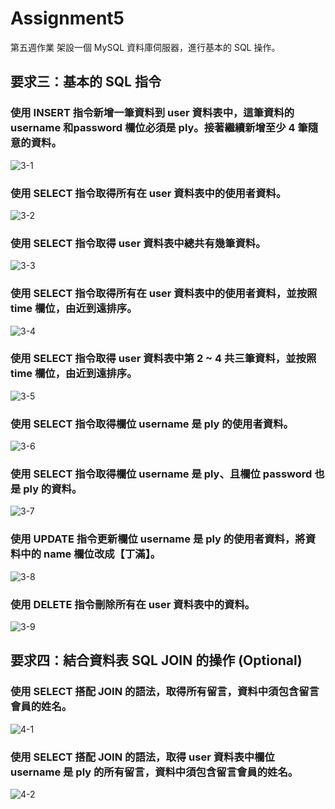 # Assignment5
第五週作業
架設一個 MySQL 資料庫伺服器，進行基本的 SQL 操作。

## 要求三：基本的 SQL 指令

### 使用 INSERT 指令新增一筆資料到 user 資料表中，這筆資料的 username 和password 欄位必須是 ply。接著繼續新增至少 4 筆隨意的資料。
![3-1](https://luke-shih.github.io/Assignment5/ans/3-1.jpg)

### 使用 SELECT 指令取得所有在 user 資料表中的使用者資料。
![3-2](https://luke-shih.github.io/Assignment5/ans/3-2.jpg)

### 使用 SELECT 指令取得 user 資料表中總共有幾筆資料。
![3-3](https://luke-shih.github.io/Assignment5/ans/3-3.jpg)

### 使用 SELECT 指令取得所有在 user 資料表中的使用者資料，並按照 time 欄位，由近到遠排序。
![3-4](https://luke-shih.github.io/Assignment5/ans/3-4.jpg)

### 使用 SELECT 指令取得 user 資料表中第 2 ~ 4 共三筆資料，並按照 time 欄位，由近到遠排序。
![3-5](https://luke-shih.github.io/Assignment5/ans/3.jpg)

### 使用 SELECT 指令取得欄位 username 是 ply 的使用者資料。
![3-6](https://luke-shih.github.io/Assignment5/ans/3-6.jpg)

### 使用 SELECT 指令取得欄位 username 是 ply、且欄位 password 也是 ply 的資料。
![3-7](https://luke-shih.github.io/Assignment5/ans/3-7.jpg)

### 使用 UPDATE 指令更新欄位 username 是 ply 的使用者資料，將資料中的 name 欄位改成【丁滿】。
![3-8](https://luke-shih.github.io/Assignment5/ans/3-8.jpg)

### 使用 DELETE 指令刪除所有在 user 資料表中的資料。
![3-9](https://luke-shih.github.io/Assignment5/ans/3-9.jpg)


## 要求四：結合資料表 SQL JOIN 的操作 (Optional)
### 使用 SELECT 搭配 JOIN 的語法，取得所有留言，資料中須包含留言會員的姓名。
![4-1](https://luke-shih.github.io/Assignment5/ans/4-1.jpg)

### 使用 SELECT 搭配 JOIN 的語法，取得 user 資料表中欄位 username 是 ply 的所有留言，資料中須包含留言會員的姓名。
![4-2](https://luke-shih.github.io/Assignment5/ans/4-2.jpg)
